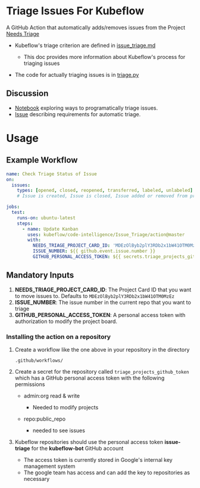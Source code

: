 # Triage Issues For Kubeflow
A GitHub Action that automatically adds/removes issues from the Project [Needs Triage](https://github.com/orgs/kubeflow/projects/26)

* Kubeflow's triage criterion are defined in [issue_triage.md](https://github.com/kubeflow/community/blob/master/proposals/issue_triage.md) 

  * This doc provides more information about Kubeflow's process for triaging issues

* The code for actually triaging issues is in [triage.py](https://github.com/kubeflow/code-intelligence/blob/master/py/issue_triage/triage.py)

## Discussion

- [Notebook](https://github.com/kubeflow/code-intelligence/blob/master/Issue_Triage/notebooks/triage.ipynb) exploring ways to programatically triage issues.
- [Issue](https://github.com/kubeflow/community/issues/278) describing requirements for automatic triage.

# Usage

## Example Workflow

```yaml
name: Check Triage Status of Issue
on: 
  issues:
    types: [opened, closed, reopened, transferred, labeled, unlabeled]
    # Issue is created, Issue is closed, Issue added or removed from projects, Labels added/removed

jobs:
  test:
    runs-on: ubuntu-latest
    steps:
      - name: Update Kanban
        uses: kubeflow/code-intelligence/Issue_Triage/action@master
        with:
          NEEDS_TRIAGE_PROJECT_CARD_ID: 'MDEzOlByb2plY3RDb2x1bW41OTM0MzEz'
          ISSUE_NUMBER: ${{ github.event.issue.number }}
          GITHUB_PERSONAL_ACCESS_TOKEN: ${{ secrets.triage_projects_github_token }}
```

## Mandatory Inputs

1. **NEEDS_TRIAGE_PROJECT_CARD_ID**: The Project Card ID that you want to move issues to.  Defaults to `MDEzOlByb2plY3RDb2x1bW41OTM0MzEz`
2. **ISSUE_NUMBER**: The issue number in the current repo that you want to triage
3. **GITHUB_PERSONAL_ACCESS_TOKEN**: A personal access token with authorization to modify the project board.

### Installing the action on a repository

1. Create a workflow like the one above in your repository in the directory

   ```
   .github/workflows/
   ```

1. Create a secret for the repository called `triage_projects_github_token` which has a GitHub personal access token with the following permissions

   * admin:org read & write
     * Needed to modify projects

   * repo:public_repo
      * needed to see issues

1. Kubeflow repositories should use the personal access token **issue-triage** for the **kubeflow-bot** GitHub account

   * The access token is currently stored in Google's internal key management system
   * The google team has access and can add the key to repositories as necessary